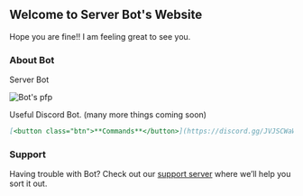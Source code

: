 ## Welcome to Server Bot's Website

Hope you are fine!! I am feeling great to see you.

### About Bot

Server Bot

<img src="https://cdn.discordapp.com/avatars/763989527747362896/f8a59613ac35537b713c30da86fc14ea.png?size=256" alt="Bot's pfp">

Useful Discord Bot. (many more things coming soon)

```markdown
[<button class="btn">**Commands**</button>](https://discord.gg/JVJSCWaWES)
```

### Support

Having trouble with Bot? Check out our [support server](https://discord.gg/JVJSCWaWES) where we’ll help you sort it out.

